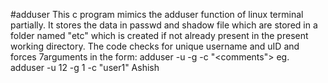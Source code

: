 #adduser
This c program mimics the adduser function of linux terminal partially.
It stores the data in passwd and shadow file which are stored in a folder named "etc" which is created if not already present in the present working directory.
The code checks for unique username and uID and forces 7arguments in the form:
adduser -u <uID> -g <gID> -c "<comments"> <username>
    eg.
   adduser -u 12 -g 1 -c "user1" Ashish 
